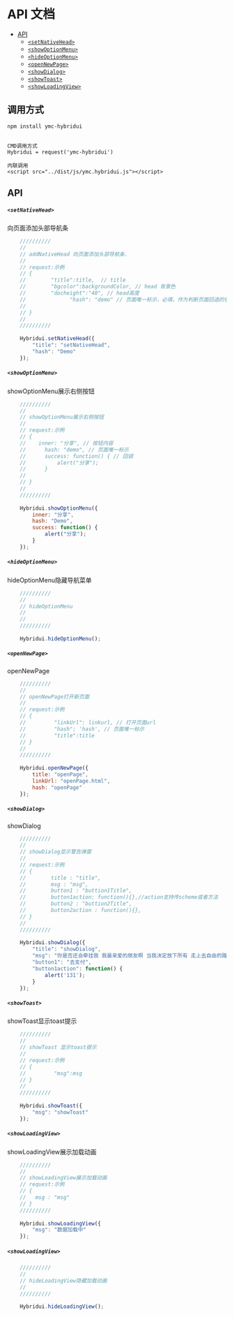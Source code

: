 
# API 文档

- [API](#API)
  - [`<setNativeHead>`](#setNativeHead)
  - [`<showOptionMenu>`](#showOptionMenu)
  - [`<hideOptionMenu>`](#hideOptionMenu)
  - [`<openNewPage>`](#openNewPage)
  - [`<showDialog>`](#showDialog)
  - [`<showToast>`](#showToast)
  - [`<showLoadingView>`](#showLoadingView)
		
## 调用方式  
	npm install ymc-hybridui
	
	
	CMD调用方式
	Hybridui = request('ymc-hybridui')
	
	内联调用
	<script src="../dist/js/ymc.hybridui.js"></script>
	
## API

##### `<setNativeHead>`
向页面添加头部导航条
```js
	//////////
	//
	// addNativeHead 向页面添加头部导航条.
	//
	// request:示例
	// {
	//        "title":title,  // title
	//        "bgcolor":backgroundColor, // head 背景色
	//        "docheight":"40", // head高度
	//				"hash": "demo" // 页面唯一标示，必填，作为判断页面回退的依据
	//          
	// }
	//
	//////////
	
	Hybridui.setNativeHead({
		"title": "setNativeHead",
		"hash": "Demo"
	});
```

##### `<showOptionMenu>`
showOptionMenu展示右侧按钮
```js
	//////////
	//
	// showOptionMenu展示右侧按钮
	//
	// request:示例
	// {
	//    inner: "分享", // 按钮内容
	//		hash: "demo", // 页面唯一标示
	//		success: function() { // 回调
	//			alert("分享");
	//		}
	//		
	// }
	//
	//////////
	
	Hybridui.showOptionMenu({
		inner: "分享",
		hash: "Demo",
		success: function() {
			alert("分享");
		}
	});
```

##### `<hideOptionMenu>`

hideOptionMenu隐藏导航菜单

```js
	//////////
	//
	// hideOptionMenu
	//
	//
	//////////
	
	Hybridui.hideOptionMenu();
```

##### `<openNewPage>`

openNewPage

```js
	//////////
	//
	// openNewPage打开新页面
	//
	// request:示例
	// {
	//         "linkUrl": linkurl, // 打开页面url
	//         "hash": 'hash', // 页面唯一标示
	//         "title":title
	// }
	//
	//////////
	
	Hybridui.openNewPage({
		title: "openPage",
		linkUrl: "openPage.html",
		hash: "openPage"
	});
```
##### `<showDialog>`

showDialog

```js
	//////////
	//
	// showDialog显示警告弹窗
	//
	// request:示例
	// {
	//        title : "title",
	//        msg : "msg",
	//        button1 : "buttion1Title",
	//        button1action: function(){},//action支持传scheme或者方法
	//        button2 : "buttion2Title",
	//        button2action : function(){},
	// }
	//
	//////////
	
	Hybridui.showDialog({
		"title": "showDialog",
		"msg": "你是否还会牵挂我 我最亲爱的朋友啊 当我决定放下所有 走上去自由的路 你是否还会陪着我 你是否还会陪着我 我最思念的亲人啊 ",
		"button1": "去支付",
		"button1action": function() {
			alert('131');
		}
	});
```

##### `<showToast>`

showToast显示toast提示

```js
	//////////
	//
	// showToast 显示toast提示
	//
	// request:示例
	// {
	//         "msg":msg
	// }
	//
	//////////
	
	Hybridui.showToast({
		"msg": "showToast"
	});
```

##### `<showLoadingView>`

showLoadingView展示加载动画

```js
	//////////
	//
	// showLoadingView展示加载动画
	// request:示例
	// { 
	//   msg : "msg"
	// }
	//////////
	
	Hybridui.showLoadingView({
		"msg": "数据加载中"
	});
```
##### `<showLoadingView>`

```js
	//////////
	//
	// hideLoadingView隐藏加载动画
	//
	//////////	
	
	Hybridui.hideLoadingView();
```




